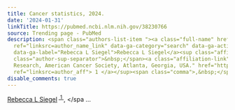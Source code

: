 ```yaml
---
title: Cancer statistics, 2024.
date: '2024-01-31'
linkTitle: https://pubmed.ncbi.nlm.nih.gov/38230766
source: Trending page - PubMed
description: <span class="authors-list-item "><a class="full-name" href="https://pubmed.ncbi.nlm.nih.gov/?term=Siegel+RL&amp;cauthor_id=38230766"
  ref="linksrc=author_name_link" data-ga-category="search" data-ga-action="author_link"
  data-ga-label="Rebecca L Siegel">Rebecca L Siegel</a><sup class="affiliation-links"><span
  class="author-sup-separator">&nbsp;</span><a class="affiliation-link" title="Surveillance
  Research, American Cancer Society, Atlanta, Georgia, USA." href="https://pubmed.ncbi.nlm.nih.gov/38230766#full-view-affiliation-1"
  ref="linksrc=author_aff"> 1 </a></sup><span class="comma">,&nbsp;</spa ...
disable_comments: true
---
```

<span class="authors-list-item "><a class="full-name" href="https://pubmed.ncbi.nlm.nih.gov/?term=Siegel+RL&amp;cauthor_id=38230766" ref="linksrc=author_name_link" data-ga-category="search" data-ga-action="author_link" data-ga-label="Rebecca L Siegel">Rebecca L Siegel</a><sup class="affiliation-links"><span class="author-sup-separator">&nbsp;</span><a class="affiliation-link" title="Surveillance Research, American Cancer Society, Atlanta, Georgia, USA." href="https://pubmed.ncbi.nlm.nih.gov/38230766#full-view-affiliation-1" ref="linksrc=author_aff"> 1 </a></sup><span class="comma">,&nbsp;</spa ...